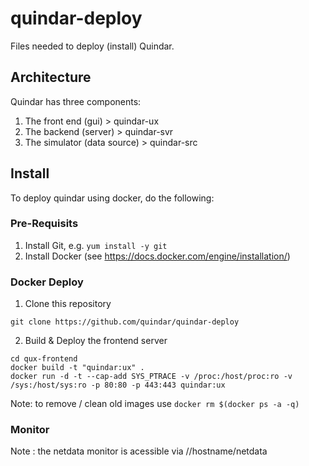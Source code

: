 # quindar-deploy
Files needed to deploy (install) Quindar.


## Architecture

Quindar has three components:

1. The front end (gui)          > quindar-ux
2. The backend (server)         > quindar-svr
3. The simulator (data source)  > quindar-src




## Install

To deploy quindar using docker, do the following:

### Pre-Requisits
1. Install Git, e.g. `yum install -y git`
2. Install Docker (see https://docs.docker.com/engine/installation/)

### Docker Deploy
1. Clone this repository 
```
git clone https://github.com/quindar/quindar-deploy
```

2. Build & Deploy the frontend server
```
cd qux-frontend
docker build -t "quindar:ux" .
docker run -d -t --cap-add SYS_PTRACE -v /proc:/host/proc:ro -v /sys:/host/sys:ro -p 80:80 -p 443:443 quindar:ux
```

Note: to remove / clean old images use `docker rm $(docker ps -a -q)`



### Monitor

Note : the netdata monitor is acessible via //hostname/netdata


